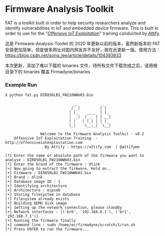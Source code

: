 # Firmware Analysis Toolkit 

FAT is a toolkit built in order to help security researchers analyze and identify vulnerabilities in IoT and embedded device firmware. This is built in order to use for the "*[Offensive IoT Exploitation](http://offensiveiotexploitation.com/)*" training conducted by [Attify](https://attify.com). 

这是 Firmware-Analysis-Toolkit 的 2020 年更新以前的版本，虽然新版本的 FAT 安装更加简单，但是很多网址对国内网友并不友好，故在此更新一版。使用方法：https://blog.csdn.net/song_lee/article/details/104393933
 
本次更新，添加了难以下载的 binaries 文件，待所有文件下载完成之后，请用根目录下的 binaries 覆盖 Firmadyne/binaries

### Example Run

```
$ python fat.py DIR850LB1_FW210WWb03.bin 

                               __           _   
                              / _|         | |  
                             | |_    __ _  | |_ 
                             |  _|  / _` | | __|
                             | |   | (_| | | |_ 
                             |_|    \__,_|  \__|                    
                    
                Welcome to the Firmware Analysis Toolkit - v0.2
    Offensive IoT Exploitation Training  - http://offensiveiotexploitation.com
                  By Attify - https://attify.com  | @attifyme
    
[?] Enter the name or absolute path of the firmware you want to analyse : DIR850LB1_FW210WWb03.bin
[?] Enter the brand of the firmware : dlink
[+] Now going to extract the firmware. Hold on..
[+] Firmware : DIR850LB1_FW210WWb03.bin
[+] Brand : dlink
[+] Database image ID : 1
[+] Identifying architecture
[+] Architecture : mipseb
[+] Storing filesystem in database
[!] Filesystem already exists
[+] Building QEMU disk image
[+] Setting up the network connection, please standby
[+] Network interfaces : [('br0', '192.168.0.1'), ('br1', '192.168.7.1')]
[+] Running the firmware finally
[+] command line : sudo /home/ec/firmadyne/scratch/1/run.sh
[*] Press ENTER to run the firmware...
```
